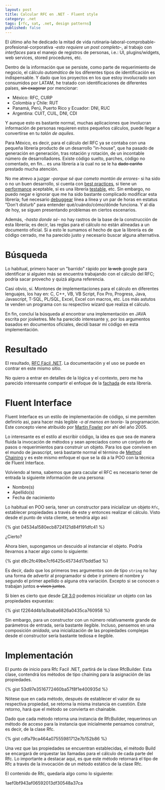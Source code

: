 ```yaml
---
layout: post
title: Calcular RFC en .NET - Fluent style
category: .net
tags: [rfc, sat, .net, design patterns]
published: false 
---
```


El último año he dedicado la mitad de vida rutinaria-laboral-comprobable-profesional-corporativa *-esto requiere un post completo-*, al trabajo con *interfaces* para el manejo de registros de personas, i.e.: UI, plugins/widgets, web services, stored procedures, etc.

Dentro de la información que se persiste, como parte de requerimiento de negocio, el cálculo *automático* de los diferentes tipos de identificación es indispensable. Y dado que los proyectos en los que estoy involucrado son consumidos por LATAM, he tratado con identificaciones de diferentes países, <del>sin exagerar</del> por mencionar:

  - México: RFC, CURP
  - Colombia y Chile: RUT
  - Panamá, Perú, Puerto Rico y Ecuador: DNI, RUC
  - Argentina: CUIT, CUIL, DNI, CDI

Y aunque esto es bastante normal, muchas aplicaciones que involucran información de personas requieren estos pequeños cálculos, puede llegar a convertirse en tu *talón de aquiles*.

Para México, es decir, para el cálculo del RFC ya se contaba con una pequeña librería producto de un desarrollo "in-house", que ha pasado de generación en generación, tras rotación y rotación, de un incontable número de desarrolladores. Existe código suelto, parches, código no comentado, en fin... es una librería a la cual no se le ha <del>dado cariño</del> prestado mucha atención.

No me atrevo a juzgar *-porque sé que cometo montón de errores-* si ha sido o no un buen desarrollo, si cuenta con [best practices](https://en.wikipedia.org/wiki/Best_coding_practices), si tiene un [performance](https://en.wikipedia.org/wiki/Software_performance_testing) aceptable, si es una librería  [testable](https://en.wikipedia.org/wiki/Software_testability), etc. Sin embargo, no puedo negar e ignorar que me ha sido bastante complicado modificar esta librería; fué necesario [debuggear](https://en.wikipedia.org/wiki/Debugging) línea a línea y un par de horas en estatus "Don't disturb" para entender qué/cuándo/cómo/dónde funciona. Y al día de hoy, se siguen presentando problemas en ciertos escenarios.

Además, *-hasta donde sé-* no hay rastros de la base de la construcción de esta librería; es decir, las reglas para el cálculo no están alineadas a un documento oficial. Si a esto le sumamos el hecho de que la librería es de código cerrado, me ha parecido justo y necesario buscar alguna alternativa.

# Búsqueda
Lo habitual, primero hacer un "barrido" rápido por <del>la web</del> google para identificar si alguien más se encuentra trabajando con el cálculo del RFC; podría sacar provecho y quizá alguna referencia.

Casi obvio, sí. Montones de implementaciones para el cálculo en diferentes lenguajes, los hay en: C, C++, VB, VB Script, Fox Pro, Progress, Java, Javascript, T-SQL, PL/SQL, Excel, Excel con macros, etc. Los más astutos te venden un programa con su respectivo wizard que realiza el cálculo.

En fin, concluí la búsqueda al encontrar una implementación en JAVA escrita por josketres. Me ha parecido interesante y, por los argumentos basados en documentos oficiales, decidí basar mi código en esta implementación.

# Resultado
El resultado, [RFC Fácil .NET](). La documentación y el uso se puede en contrar en este mismo sitio.

No quiero a entrar en detalles de la lógica y el contexto, pero me ha parecido interesante compartir el enfoque de la [fachada](https://en.wikipedia.org/wiki/Facade_pattern) de esta librería.

# Fluent Interface
Fluent Interface es un estilo de implementación de código, si me permiten definirlo asi, para hacer más legible *-o al menos en teoría-* la programación. Este concepto viene atribuido por [Martin Fowler](http://martinfowler.com/bliki/FluentInterface.html) por ahí del año 2005.

Lo interesante es el estilo al escribir código, la idea es que sea de manera fluida la invocación de métodos y sean apreciados como un conjunto de pasos o requerimientos para construir un objeto. Para los que conviven en el mundo de javascript, será bastante normal el término de [Method Chaining]() y es este mismo enfoque el que se la dá a la POO con la técnica de Fluent Interface.

Volviendo al tema, sabemos que para cacular el RFC es necesario tener de entrada la siguiente información de una persona:

- Nombre(s)
- Apellido(s)
- Fecha de nacimiento

Lo habitual en POO sería, tener un constructor para inicializar un objeto `Rfc`, establecer propiedades a través de este y entonces realizar el cálculo. Visto desde el punto de vista cliente, se tendría algo así:

{% gist 04534a1580ecb8724121d84f191dfc41 %}

¿Cierto?

Ahora bien, supongamos un descuido al instanciar el objeto. Podría llevarnos a hacer algo como lo siguiente:

{% gist d9c2fc49be7cf6425c45734d17bdd5ad %}

Es decir, dado que los primeros tres argumentos son de tipo `string` no hay una forma de advertir al programador si debe ir primero el nombre y segundo el primer apellido o alguna otra variación. Excepto si se conocen o trabajan juntos <del>o viven juntos</del>.

Si bien es cierto que desde [C# 3.0](https://msdn.microsoft.com/en-us/library/bb308966.aspx#csharp3.0overview_topic13) podemos inicializar un objeto con las propiedades expuestas:

{% gist f2264d4b1a3baba6826a0435ca760958 %}

Sin embargo, para un constructor con un número relativamente grande de parámetros de entrada, sería bastante ilegible. Incluso, pensemos en una composición *anidada*, una inicialización de las propiedades complejas desde el constructor sería bastante tediosa e ilegible.

# Implementación
El punto de inicio para Rfc Facil .NET, partirá de la clase RfcBuilder. Esta clase, contendrá los métodos de tipo chaining para la asignación de las propiedades.

{% gist 53d97e3516772460ba57f8f1e400935d %}

Nótese que en cada método, después de establecer el valor de su respectiva propiedad, se retorna la misma instancia en cuestión. Este retorno, hará que el método se convierta en chainable.

Dado que cada método retorna una instancia de RfcBuilder, requerimos un método de acceso para la instancia que inicialmente pensamos construir, es decir, de la clase Rfc.

{% gist cdfa79ca464a07555981712e7b152b86 %}

Una vez que las propiedades se encuentran establecidas, el método Build se encargará de orquestar las llamadas para el cálculo de cada parte del Rfc. Lo importante a destacar aqui, es que este método retornará el tipo de Rfc a través de la invocación de un método estático de la clase Rfc.

El contenido de Rfc, quedaría algo como lo siguiente:

1aef0bf943af06592013df30548a37ca
